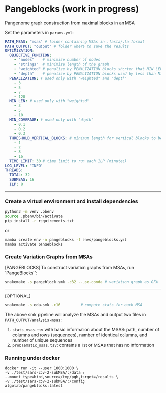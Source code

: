 # Pangeblocks (work in progress)
Pangenome graph construction from maximal blocks in an MSA 

Set the parameters in `params.yml`:
```yaml
PATH_MSAS: "msas" # folder containing MSAs in .fasta/.fa format
PATH_OUTPUT: "output" # folder where to save the results
OPTIMIZATION:
  OBJECTIVE_FUNCTION:
    - "nodes"    # minimize number of nodes 
    - "strings"  # minimize length of the graph
    - "weighted" # penalize by PENALIZATION blocks shorter that MIN_LEN (other blocks cost=1)
    - "depth"    # penalize by PENALIZATION blocks used by less than MIN_COVERAGE (other blocks cost=1)
  PENALIZATION: # used only with "weighted" and "depth"
    - 3
    - 5
    - 7 
    - 128
  MIN_LEN: # used only with "weighted"
    - 3
    - 5
    - 10   
  MIN_COVERAGE: # used only with "depth"
    - 0.1
    - 0.2
    - 0.3
  THRESHOLD_VERTICAL_BLOCKS: # minimum length for vertical blocks to be fixed in the optimal solution
    - 1
    - 2
    - 8
    - 16
  TIME_LIMIT: 30 # time limit to run each ILP (minutes)
LOG_LEVEL: "INFO"
THREADS: 
  TOTAL: 32
  SUBMSAS: 16
  ILP: 8
```
___

### Create a virtual environment and install dependencies
```bash
python3 -m venv .pbenv
source .pbenv/bin/activate
pip install -r requirements.txt
```

or
```bash
mamba create env -n pangeblocks -f envs/pangeblocks.yml
mamba activate pangeblocks
```

### Create Variation Graphs from MSAs

[PANGEBLOCKS]
To construct variation graphs from MSAs, run `PangeBlocks``:
```bash
snakemake -s pangeblock.smk -c32 --use-conda # variation graph as GFA
```
___
[OPTIONAL]
```bash
snakemake -s eda.smk -c16         # compute stats for each MSA
```
The above smk pipeline will analyze the MSAs and output two files in `PATH_OUTPUT/analysis-msas`:
1. `stats_msas.tsv` with basic information about the MSAS: path, number of columns and rows (sequences), number of identical columns, and number of unique sequences
2. `problematic_msas.tsv`: contains a list of MSAs that has no information

### Running under docker

```
docker run -it --user 1000:1000 \ 
-v ./test/sars-cov-2-subMSA/:/data \
--mount type=bind,source=/tmp/pgb,target=/results \
-v ./test/sars-cov-2-subMSA/:/config 
algolab/pangeblocks:latest
```
